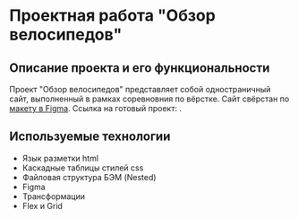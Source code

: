 # Проектная работа "Обзор велосипедов"
## Описание проекта и его функциональности
Проект "Обзор велосипедов" представляет собой одностраничный сайт, выполненный в рамках соревновния по вёрстке. Сайт свёрстан по [макету в Figma](https://www.figma.com/file/G3UWFlQmNtNs67751YiDH2/Month-of-Landings_external-link?node-id=2%3A7). Ссылка на готовый проект: .
## Используемые технологии
* Язык разметки html
* Каскадные таблицы стилей css
* Файловая структура БЭМ (Nested)
* Figma
* Трансформации
* Flex и Grid